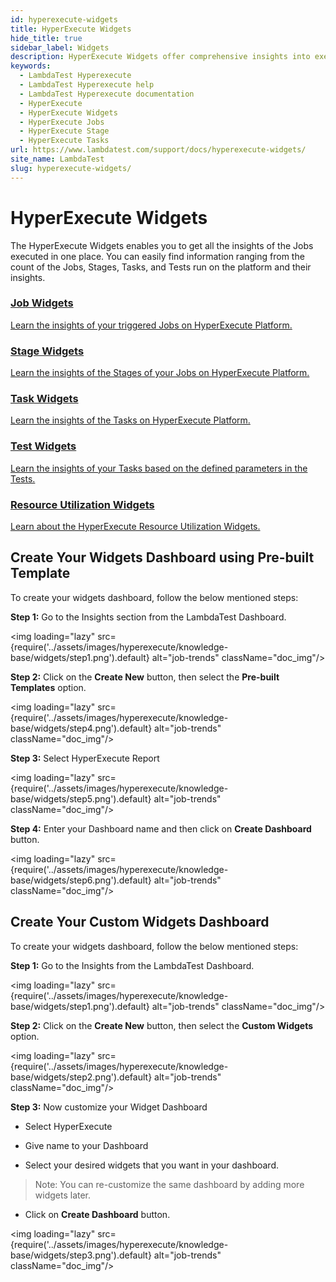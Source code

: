 ```yaml
---
id: hyperexecute-widgets
title: HyperExecute Widgets
hide_title: true
sidebar_label: Widgets
description: HyperExecute Widgets offer comprehensive insights into executed Jobs, all in one convenient location for easy exploration.
keywords:
  - LambdaTest Hyperexecute
  - LambdaTest Hyperexecute help
  - LambdaTest Hyperexecute documentation
  - HyperExecute
  - HyperExecute Widgets
  - HyperExecute Jobs
  - HyperExecute Stage
  - HyperExecute Tasks
url: https://www.lambdatest.com/support/docs/hyperexecute-widgets/
site_name: LambdaTest
slug: hyperexecute-widgets/
---
```


<script type="application/ld+json"
      dangerouslySetInnerHTML={{ __html: JSON.stringify({
       "@context": "https://schema.org",
        "@type": "BreadcrumbList",
        "itemListElement": [{
          "@type": "ListItem",
          "position": 1,
          "name": "Home",
          "item": "https://www.lambdatest.com"
        },{
          "@type": "ListItem",
          "position": 2,
          "name": "Support",
          "item": "https://www.lambdatest.com/support/docs/"
        },{
          "@type": "ListItem",
          "position": 3,
          "name": "HyperExecute Widgets",
          "item": "https://www.lambdatest.com/support/docs/hyperexecute-widgets/"
        }]
      })
    }}
></script>

# HyperExecute Widgets

The HyperExecute Widgets enables you to get all the insights of the Jobs executed in one place. You can easily find information ranging from the count of the Jobs, Stages, Tasks, and Tests run on the platform and their insights.

<div className="support_main">  
  <a href="/support/docs/hyperexecute-job-widgets/">
    <div className="support_inners">
      <h3>Job Widgets</h3>
      <p>Learn the insights of your triggered Jobs on HyperExecute Platform.</p>
    </div>
  </a>
  <a href="/support/docs/hyperexecute-stage-widgets/">
    <div className="support_inners">
      <h3>Stage Widgets</h3>
      <p>Learn the insights of the Stages of your Jobs on HyperExecute Platform.</p>
    </div>
  </a>
  <a href="/support/docs/hyperexecute-task-widgets/">
    <div className="support_inners">
      <h3>Task Widgets</h3>
      <p>Learn the insights of the Tasks on HyperExecute Platform.</p>
    </div>
  </a>
  <a href="/support/docs/hyperexecute-test-widgets/">
    <div className="support_inners">
      <h3>Test Widgets</h3>
      <p>Learn the insights of your Tasks based on the defined parameters in the Tests.</p>
    </div>
  </a>
  <a href="/support/docs/hyperexecute-resource-widgets/">
  <div className="support_inners">
    <h3>Resource Utilization Widgets</h3>
    <p>Learn about the HyperExecute Resource Utilization Widgets.</p>
  </div>
  </a>
</div>

## Create Your Widgets Dashboard using Pre-built Template

To create your widgets dashboard, follow the below mentioned steps:

**Step 1:** Go to the Insights section from the LambdaTest Dashboard.

<img loading="lazy" src={require('../assets/images/hyperexecute/knowledge-base/widgets/step1.png').default} alt="job-trends" className="doc_img"/>

**Step 2:** Click on the **Create New** button, then select the **Pre-built Templates** option.

<img loading="lazy" src={require('../assets/images/hyperexecute/knowledge-base/widgets/step4.png').default} alt="job-trends" className="doc_img"/>

**Step 3:** Select HyperExecute Report

<img loading="lazy" src={require('../assets/images/hyperexecute/knowledge-base/widgets/step5.png').default} alt="job-trends" className="doc_img"/>

**Step 4:** Enter your Dashboard name and then click on **Create Dashboard** button.

<img loading="lazy" src={require('../assets/images/hyperexecute/knowledge-base/widgets/step6.png').default} alt="job-trends" className="doc_img"/>

## Create Your Custom Widgets Dashboard

To create your widgets dashboard, follow the below mentioned steps:

**Step 1:** Go to the Insights from the LambdaTest Dashboard.

<img loading="lazy" src={require('../assets/images/hyperexecute/knowledge-base/widgets/step1.png').default} alt="job-trends" className="doc_img"/>

**Step 2:** Click on the **Create New** button, then select the **Custom Widgets** option.

<img loading="lazy" src={require('../assets/images/hyperexecute/knowledge-base/widgets/step2.png').default} alt="job-trends" className="doc_img"/>

**Step 3:** Now customize your Widget Dashboard

- Select HyperExecute

- Give name to your Dashboard

- Select your desired widgets that you want in your dashboard.

> Note: You can re-customize the same dashboard by adding more widgets later.

- Click on **Create Dashboard** button.

<img loading="lazy" src={require('../assets/images/hyperexecute/knowledge-base/widgets/step3.png').default} alt="job-trends" className="doc_img"/>